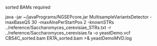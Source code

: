 

sorted BAMs required 



java -jar ~/javaPrograms/NGSEPcore.jar MultisampleVariantsDetector -maxBaseQS 30 -maxAlnsPerStartPos 2 -knownSTRs ../reference/Saccharomyces_cerevisiae_STRs.txt -r ../reference/Saccharomyces_cerevisiae.fa -o yeastDemo.vcf CBS4C_sorted.bam ER7A_sorted.bam >& yeastDemoMVD.log
